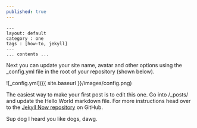```yaml
---
published: true
---
```


    ---
    layout: default
    category : one
    tags : [how-to, jekyll]
    ---
    ... contents ...
    
Next you can update your site name, avatar and other options using the _config.yml file in the root of your repository (shown below).

![_config.yml]({{ site.baseurl }}/images/config.png)

The easiest way to make your first post is to edit this one. Go into /_posts/ and update the Hello World markdown file. For more instructions head over to the [Jekyll Now repository](https://github.com/barryclark/jekyll-now) on GitHub.

Sup dog I heard you like dogs, dawg.
